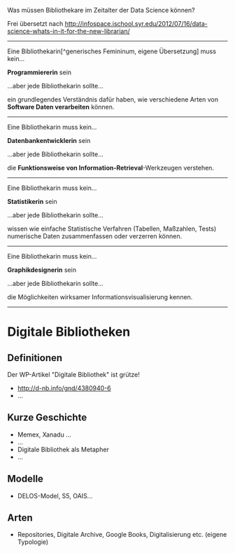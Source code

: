 Was müssen Bibliothekare im Zeitalter der Data Science können?

Frei übersetzt nach
<http://infospace.ischool.syr.edu/2012/07/16/data-science-whats-in-it-for-the-new-librarian/>

---

Eine Bibliothekarin[^generisches Femininum, eigene Übersetzung] muss kein...

**Programmiererin** sein

...aber jede Bibliothekarin sollte... 

ein grundlegendes Verständnis dafür haben, wie verschiedene Arten von
**Software Daten verarbeiten** können.

---

Eine Bibliothekarin muss kein...

**Datenbankentwicklerin** sein

...aber jede Bibliothekarin sollte... 

die **Funktionsweise von Information-Retrieval**-Werkzeugen verstehen.

---

Eine Bibliothekarin muss kein...

**Statistikerin** sein

...aber jede Bibliothekarin sollte... 

wissen wie einfache Statistische Verfahren (Tabellen, Maßzahlen, Tests)
numerische Daten zusammenfassen oder verzerren können.

---

Eine Bibliothekarin muss kein...

**Graphikdesignerin** sein

...aber jede Bibliothekarin sollte... 

die Möglichkeiten wirksamer Informationsvisualisierung kennen.


----

# Digitale Bibliotheken

## Definitionen

Der WP-Artikel "Digitale Bibliothek" ist grütze!

* http://d-nb.info/gnd/4380940-6
* ...

## Kurze Geschichte

* Memex, Xanadu ...
* ...
* Digitale Bibliothek als Metapher
* ...


## Modelle 

* DELOS-Model, S5, OAIS...

## Arten

* Repositories, Digitale Archive, Google Books, Digitalisierung etc. (eigene
  Typologie)

